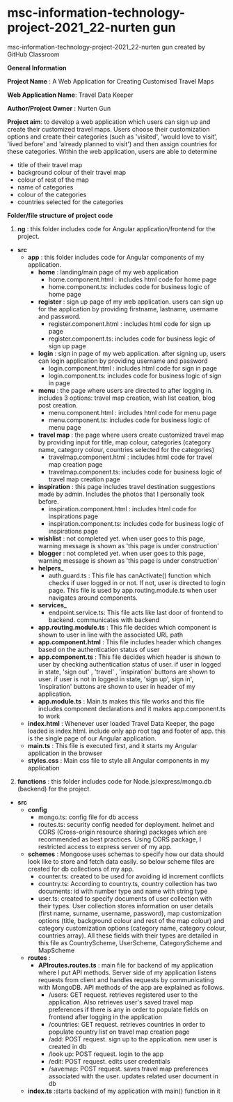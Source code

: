 # msc-information-technology-project-2021_22-nurten gun
msc-information-technology-project-2021_22-nurten gun created by GitHub Classroom

**General Information**

**Project Name** : A Web Application for Creating Customised Travel Maps

**Web Application Name**: Travel Data Keeper

**Author/Project Owner** : Nurten Gun

**Project aim**: to develop a web application which users can sign up and create their customized travel maps. Users choose their customization options and create their categories (such as 'visited', 'would love to visit', 'lived before' and 'already planned to visit') and then assign countries for these categories. Within the web application, users are able to determine
- title of their travel map
- background colour of their travel map
- colour of rest of the map
- name of categories
- colour of the categories
- countries selected for the categories



**Folder/file structure of project code**

1. **ng** : this folder includes code for Angular application/frontend for the project.
- **src**
  - **app** : this folder includes code for Angular components of my application.
      - **home** : landing/main page of my web application
        - home.component.html : includes html code for home page
        - home.component.ts: includes code for business logic of home page
      - **register** : sign up page of my web application. users can sign up for the application by providing firstname, lastname, username and password. 
        - register.component.html : includes html code for sign up page
        - register.component.ts: includes code for business logic of sign up page
      - **login** : sign in page of my web application. after signing up, users can login application by providing username and password
        - login.component.html : includes html code for sign in page
        - login.component.ts: includes code for business logic of sign in page
      - **menu** : the page where users are directed to after logging in. includes 3 options: travel map creation, wish list ceation, blog post creation.
        - menu.component.html : includes html code for menu page
        - menu.component.ts: includes code for business logic of menu page
      - **travel map** : the page where users create customized travel map by providing input for title, map colour, categories (category name, category colour, countries selected for the categories)
        - travelmap.component.html : includes html code for travel map creation page
        - travelmap.component.ts: includes code for business logic of travel map creation page
      - **inspiration** : this page includes travel destination suggestions made by admin. Includes the photos that I personally took before.   
        - inspiration.component.html : includes html code for inspirations page
        - inspiration.component.ts: includes code for business logic of inspirations page
      - **wishlist** : not completed yet. when user goes to this page, warning message is shown as 'this page is under construction'
      - **blogger** : not completed yet. when user goes to this page, warning message is shown as 'this page is under construction'
      - **helpers_**
        - auth.guard.ts : This file has canActivate() function which checks if user logged in or not. If not, user is directed to login page. This file is used by app.routing.module.ts when user navigates around components.
      - **services_**
        - endpoint.service.ts: This file acts like last door of frontend to backend. communicates with backend
      - **app.routing.module.ts** : This file decides which component is shown to user in line with the associated URL path
      - **app.component.html** : This file includes header which changes based on the authentication status of user
      - **app.component.ts** : This file decides which header is shown to user by checking authentication status of user. if user in logged in state, 'sign out' , 'travel' , 'inspiration' buttons are shown to user. if user is not in logged in state, 'sign up', sign in', 'inspiration' buttons are shown to user in header of my application.
      - **app.module.ts** : Main.ts makes this file works and this file includes component declarations and it makes app.component.ts to work
  - **index.html** : Whenever user loaded Travel Data Keeper, the page loaded is index.html. include only app root tag and footer of app. this is the single page of our Angular application.
  - **main.ts** : This file is executed first, and it starts my Angular application in the browser
  - **styles.css** : Main css file to style all Angular components in my application
2. **functions** : this folder includes code for Node.js/express/mongo.db (backend) for the project.
- **src**
  - **config** 
    - mongo.ts: config file for db access
    - routes.ts: security config needed for deployment. helmet and CORS (Cross-origin resource sharing) packages which are recommended as best practices. Using CORS package, I restricted access to express server of my app.
  - **schemes** : Mongoose uses schemas to specify how our data should look like to store and fetch data easily. so below scheme files are created for db collections of my app.
    - counter.ts: created to be used for avoiding id increment conflicts
    - country.ts: According to country.ts, country collection has two documents: id with number type and name with string type
    - user.ts: created to specify documents of user collection with their types. User collection stores information on user details (first name, surname, username, password), map customization options (title, background colour and rest of the map colour) and category customization options (category name, category colour, countries array). All these fields with their types are detailed in this file as CountryScheme, UserScheme, CategoryScheme and MapScheme
  - **routes** : 
    - **APIroutes.routes.ts** : main file for backend of my application where I put API methods. Server side of my application listens requests from client and handles requests by communicating with MongoDB. API methods of the app are explained as follows. 
      - /users: GET request. retrieves registered user to the application. Also retrieves user's saved travel map preferences if there is any in order to populate fields on frontend after logging in the application
      - /countries: GET request. retrieves countries in order to populate country list on travel map creation page
      - /add: POST request. sign up to the application. new user is created in db
      - /look up: POST request. login to the app
      - /edit: POST request. edits user credentials
      - /savemap: POST request. saves travel map preferences associated with the user. updates related user document in db
  - **index.ts** :starts backend of my application with main() function in it

